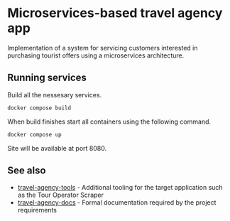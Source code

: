 # Microservices-based travel agency app

Implementation of a system for servicing customers interested in purchasing tourist offers using a microservices architecture.

## Running services

Build all the nessesary services.
```bash
docker compose build
```

When build finishes start all containers using the following command.
```bash
docker compose up
```

Site will be available at port 8080.

## See also

- [travel-agency-tools](https://github.com/YetAnotherSpieskowcy/travel-agency-tools) - Additional tooling for the target application such as the Tour Operator Scraper
- [travel-agency-docs](https://github.com/YetAnotherSpieskowcy/travel-agency-docs) - Formal documentation required by the project requirements
